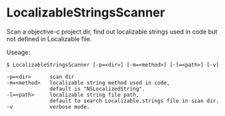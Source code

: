 LocalizableStringsScanner
=========================

Scan a objective-c project dir, find out localizable strings used in code but not defined in Localizable file.

Useage:

	$ LocalizableStringsScanner [-p=<dir>] [-m=<method>] [-l=<path>] [-v]

	-p=<dir>      scan dir
	-m=<method>   localizable string method used in code,
	              default is "NSLocalizedString".
	-l=<path>     localizable string file path,
	              default to search Localizable.strings file in scan dir.
	-v            verbose mode.
	
